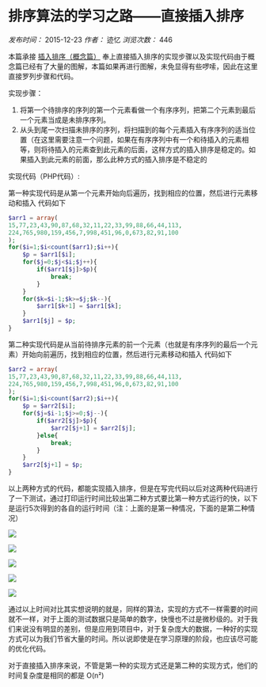 # 排序算法的学习之路——直接插入排序

_发布时间：_ 2015-12-23 _作者：_ 迹忆 _浏览次数：_ 446

本篇承接 [插入排序（概念篇）][0] 奉上直接插入排序的实现步骤以及实现代码由于概念篇已经有了大量的图解，本篇如果再进行图解，未免显得有些啰嗦，因此在这里直接罗列步骤和代码。

实现步骤：  
1. 将第一个待排序的序列的第一个元素看做一个有序序列，把第二个元素到最后一个元素当成是未排序序列。  
2. 从头到尾一次扫描未排序的序列，将扫描到的每个元素插入有序序列的适当位置（在这里需要注意一个问题，如果在有序序列中有一个和待插入的元素相等，则将待插入的元素查到此元素的后面，这样方式的插入排序是稳定的。如果插入到此元素的前面，那么此种方式的插入排序是不稳定的

实现代码（PHP代码）:

第一种实现代码是从第一个元素开始向后遍历，找到相应的位置，然后进行元素移动和插入 代码如下

```php
$arr1 = array(
15,77,23,43,90,87,68,32,11,22,33,99,88,66,44,113,
224,765,980,159,456,7,998,451,96,0,673,82,91,100
);
for($i=1;$i<count($arr1);$i++){
    $p = $arr1[$i];
    for($j=0;$j<$i;$j++){
        if($arr1[$j]>$p){
            break;
        }
    }
    for($k=$i-1;$k>=$j;$k--){
        $arr1[$k+1] = $arr1[$k];
    }
    $arr1[$j] = $p;
}
```

第二种实现代码是从当前待排序元素的前一个元素（也就是有序序列的最后一个元素）开始向前遍历，找到相应的位置，然后进行元素移动和插入 代码如下

```php
$arr2 = array(
15,77,23,43,90,87,68,32,11,22,33,99,88,66,44,113,
224,765,980,159,456,7,998,451,96,0,673,82,91,100
);
for($i=1;$i<count($arr2);$i++){
    $p = $arr2[$i];
    for($j=$i-1;$j>=0;$j--){
        if($arr2[$j]>$p){
            $arr2[$j+1] = $arr2[$j];
        }else{
            break;
        }
    }
    $arr2[$j+1] = $p;
}
```

以上两种方式的代码，都能实现插入排序，但是在写完代码以后对这两种代码进行了一下测试，通过打印运行时间比较出第二种方式要比第一种方式运行的快，以下是运行5次得到的各自的运行时间（注：上面的是第一种情况，下面的是第二种情况）

![][1]

![][2]

![][3]

![][4]

![][5]

通过以上时间对比其实想说明的就是，同样的算法，实现的方式不一样需要的时间就不一样，对于上面的测试数据只是简单的数字，快慢也不过是微秒级的。对于我们来说没有明显的差别，但是应用到项目中，对于复杂庞大的数据，一种好的实现方式可以为我们节省大量的时间。所以说即使是在学习原理的阶段，也应该尽可能的优化代码。

对于直接插入排序来说，不管是第一种的实现方式还是第二种的实现方式，他们的时间复杂度是相同的都是 O(n²)

[0]: https://www.onmpw.com/tm/xwzj/algorithm_10.html
[1]: https://www.onmpw.com/uploads/allimg/151207/1-15120G4160a50.png
[2]: https://www.onmpw.com/uploads/allimg/151207/1-15120G41A43R.png
[3]: https://www.onmpw.com/uploads/allimg/151207/1-15120G41G4400.png
[4]: https://www.onmpw.com/uploads/allimg/151207/1-15120G41HU41.png
[5]: https://www.onmpw.com/uploads/allimg/151207/1-15120G41IH25.png